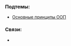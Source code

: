 ### Подтемы:
- [Основные принципы ООП](Computer%20science/Подтемы/Основные%20принципы%20ООП.md)
### Связи:
- 